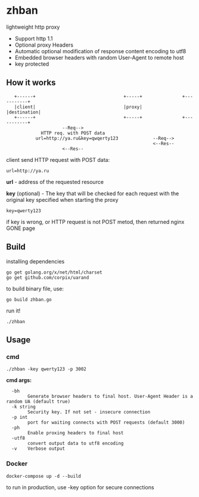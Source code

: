 # zhban
lightweight http proxy

* Support http 1.1
* Optional proxy Headers
* Automatic optional modification of response content encoding to utf8
* Embedded browser headers with random User-Agent to remote host
* key protected

## How it works

```
   +------+                                 +-----+               +-----------+
   |client|                                 |proxy|               |destination|
   +------+                                 +-----+               +-----------+
                     --Req-->       
             HTTP req. with POST data
           url=http://ya.ru&key=qwqerty123             --Req-->
                                                       <--Res--
                     <--Res--
```

client send HTTP request with POST data:

```
url=http://ya.ru
```

**url** - address of the requested resource

**key** (optional) - The key that will be checked for each request with the original key specified when starting the proxy

```
key=qwerty123
```

if key is wrong, or HTTP request is not POST metod, then returned nginx GONE page

## Build

installing dependencies

```
go get golang.org/x/net/html/charset
go get github.com/corpix/uarand
```

to build binary file, use:

```
go build zhban.go
```

run it!

```
./zhban
```
## Usage

### cmd

```
./zhban -key qwerty123 -p 3002
```

**cmd args:**
```
  -bh
        Generate browser headers to final host. User-Agent Header is a random UA (default true)
  -k string
        Security key. If not set - insecure connection
  -p int
        port for waiting connects with POST requests (default 3000)
  -ph
        Enable proxing headers to final host
  -utf8
        convert output data to utf8 encoding
  -v    Verbose output
```

### Docker

```
docker-compose up -d --build
```

to run in production, use -key option for secure connections

